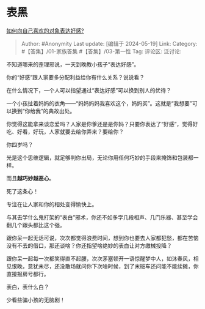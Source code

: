 # 表黑
[如何向自己喜欢的对象表达好感?](https://www.zhihu.com/question/655935410/answer/3502853319)

> Author: #Anonymity
> Last update: [编辑于 2024-05-19]
> Link:
> Category: #【答集】/01-家族答集 #【答集】/03-第一性 
> Tag: 
> 评论区:
> 泛讨论:

不知道哪来的歪理邪说，一天到晚教小孩子“表达好感”。

你的“好感”跟人家要多分配利益给你有什么关系？说说看？

在什么情况下，一个人可以指望通过“表达好感”可以换到别人的优待？

一个小孩扯着妈妈的衣角——“妈妈妈妈我喜欢这个，妈妈买”。这就是“我想要”可以换到“你给我”的典故出处。

你觉得这能拿来谈恋爱吗？人家是你爹还是是你妈？只要你表达了“好感”，觉得好吃、好看，好玩，人家就要去给你弄来？要给你？

你四岁吗？

光是这个思维逻辑，就足够判你出局，无论你用任何巧妙的手段来掩饰和包装都一样。

而且**越巧妙越恶心**。

死了这条心！

专注在让人家和你的相处变得愉快上。

与其去学什么鬼打架的“表白”邪术，你还不如多学几段相声、几门乐器、甚至学会翻几个跟头都比这个强。

跟你呆一起无话可说，次次都觉得浪费时间，想到你也要去人家都犯愁，都在苦恼没有不去的借口，那还谈啥？你还指望啥绝妙的表白让对方缴械投降？

跟你呆一起每一次都笑得直不起腰，次次茅塞顿开一语惊醒梦中人，如沐春风，相见恨晚，意犹未尽，还没散场就问你下次啥时候，到了末班车还问能不能续摊，你直接报房号都行。

表白，表什么白？

少看些骗小孩的无脑剧！